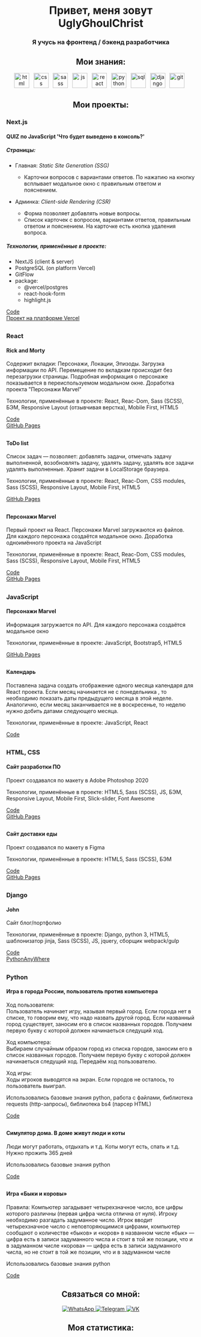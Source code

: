 <div align="center">
     <h1>Привет, меня зовут UglyGhoulChrist</h1>
    <h3>Я учусь на фронтенд / бэкенд разработчика</h3>
</div>
<div align="center">
<h2>Мои знания:</h2>
<img src="https://cdn.jsdelivr.net/gh/devicons/devicon/icons/html5/html5-original.svg" title="html" width="40"
     height="40" />
&nbsp;
<img src="https://cdn.jsdelivr.net/gh/devicons/devicon/icons/css3/css3-original.svg" title="css" width="40"
     height="40" />
&nbsp;
<img src="https://cdn.jsdelivr.net/gh/devicons/devicon/icons/sass/sass-original.svg" title="sass" width="40"
     height="40" />
&nbsp;
<img src="https://cdn.jsdelivr.net/gh/devicons/devicon/icons/javascript/javascript-original.svg" title="js" width="40"
     height="40" />
&nbsp;
<img src="https://cdn.jsdelivr.net/gh/devicons/devicon/icons/react/react-original.svg" title="react" width="40"
     height="40" />
&nbsp;
<img src="https://cdn.jsdelivr.net/gh/devicons/devicon/icons/python/python-original.svg" title="python" width="40"
     height="40" />
&nbsp;
<img src="https://cdn.jsdelivr.net/gh/devicons/devicon/icons/postgresql/postgresql-original.svg" title="sql" width="40"
     height="40" />
&nbsp;
<img src="https://cdn.jsdelivr.net/gh/devicons/devicon/icons/django/django-plain.svg" title="django" width="40"
     height="40" />
&nbsp;
<img src="https://cdn.jsdelivr.net/gh/devicons/devicon/icons/git/git-plain.svg" title="git" width="40" height="40" />
&nbsp;
    </div>
<h2 align="center">Мои проекты:</h2>

<h3>Next.js</h3>
<h4>QUIZ по JavaScript 'Что будет выведено в консоль?'</h4>

##### Страницы:

- Главная: *Static Site Generation (SSG)*
    - Карточки вопросов с вариантами ответов. По нажатию на кнопку всплывает модальное окно с правильным ответом и пояснением.

- Админка: *Client-side Rendering (CSR)*
    - Форма позволяет добавлять новые вопросы. 
    - Список карточек с вопросом, вариантами ответов, правильным ответом и пояснением. На карточке есть кнопка удаления вопроса.

##### Технологии, применённые в проекте:

- NextJS (client & server)
- PostgreSQL (on platform Vercel)
- GitFlow
- package:
    - @vercel/postgres
    - react-hook-form
    - highlight.js

<a target="_blank" href="https://github.com/UglyGhoulChrist/quiz-nextjs-postgresql.git">Code</a></br>
<a target="_blank" href="https://quiz-nextjs-postgresql.vercel.app/">Проект на платформе Vercel</a>
<h2></h2>

<h3>React</h3>
<h4>Rick and Morty</h4>
<p>Содержит вкладки: Персонажи, Локации, Эпизоды. Загрузка информации по API. Перемещение по вкладкам происходит без
     перезагрузки страницы. Подробная информация о персонаже показывается в переиспользуемом модальном окне. Доработка
     проекта "Персонажи Marvel"</p>
<p>Технологии, применённые в проекте:
     React, Reac-Dom, Sass (SCSS), БЭМ, Responsive Layout (отзывчивая верстка), Mobile First, HTML5</p>
<a target="_blank" href="https://github.com/UglyGhoulChrist/RickAndMortyReactDev.git">Code</a></br>
<a target="_blank" href="https://uglyghoulchrist.github.io/RickAndMortyReactBuild/">GitHub Pages</a>
<h2></h2>

<h4>ToDo list</h4>

<p>Список задач — позволяет:
     добавлять задачи,
     отмечать задачу выполненной,
     возобновлять задачу,
     удалять задачу,
     удалять все задачи
     удалять выполненные.
     Хранит задачи в LocalStorage браузера.
</p>
<p>Технологии, применённые в проекте:
     React, Reac-Dom, CSS modules, Sass (SCSS), Responsive Layout, Mobile First, HTML5</p>
<a target="_blank" href="https://uglyghoulchrist.github.io/ToDoBuild/">GitHub Pages</a>
<h2></h2>
<h4>Персонажи Marvel</h4>
<p>Первый проект на React. Персонажи Marvel загружаются из файлов. Для каждого персонажа создаётся модальное окно.
     Доработка одноимённого проекта на JavaScript</p>
<p>Технологии, применённые в проекте:
     React, Reac-Dom, CSS modules, Sass (SCSS), Responsive Layout, Mobile First, HTML5</p>
<a target="_blank" href="https://github.com/UglyGhoulChrist/MarvelReactDev.git">Code</a></br>
<a target="_blank" href="https://uglyghoulchrist.github.io/MarvelReactBuild/">GitHub Pages</a>
    <h2></h2>
<h3>JavaScript</h3>
<h4>Персонажи Marvel</h4>
<p>Информация загружается по API. Для каждого персонажа создаётся модальное окно</p>
<p>Технологии, применённые в проекте:
     JavaScript, Bootstrap5, HTML5</p>
<a target="_blank" href="https://uglyghoulchrist.github.io/Marvel/">GitHub Pages</a>
<h2></h2>
<h4>Календарь</h4>
<p>Поставлена задача создать отображение одного месяца календаря для React проекта. Если месяц начинается не с
     понедельника , то необходимо показать даты предыдущего месяца в этой неделе. Аналогично, если месяц заканчивается
     не в воскресенье, то неделю нужно добить датами следующего месяца.</p>
<p>Технологии, применённые в проекте:
     JavaScript, React</p>
<a target="_blank" href="https://github.com/UglyGhoulChrist/calendar/blob/master/src/utils/getCalendar.js">Code</a>
<h2></h2>
<h3>HTML, CSS</h3>
<h4>Сайт разработки ПО</h4>
<p>Проект создавался по макету в Adobe Photoshop 2020</p>
<p>Технологии, применённые в проекте:
     HTML5, Sass (SCSS), JS, БЭМ, Responsive Layout, Mobile First, Slick-slider, Font Awesome</p>
<a target="_blank" href="https://github.com/UglyGhoulChrist/limponHtmlCssJs.git">Code</a></br>
<a target="_blank" href="https://uglyghoulchrist.github.io/limponHtmlCssJs/">GitHub Pages</a>
<h2></h2>
<h4>Сайт доставки еды</h4>
<p>Проект создавался по макету в Figma</p>
<p>Технологии, применённые в проекте: HTML5, Sass (SCSS), БЭМ</p>
<a target="_blank" href="https://github.com/UglyGhoulChrist/healthy-food.git">Code</a></br>
<a target="_blank" href="https://uglyghoulchrist.github.io/healthyFoodHtmlCss/src/">GitHub Pages</a>
<h2></h2>
<h3>Django</h3>

<h4>John</h4>
<p>Сайт блог/портфолио</p>
<p>Технологии, применённые в проекте:
Django, python 3, HTML5, шаблонизатор jinja, Sass (SCSS), JS, jquery, сборщик webpack/gulp</p>
<a target="_blank" href="https://github.com/UglyGhoulChrist/JohnDjango.git">Code</a></br>
<a target="_blank" href="https://uglyghoulchrist.pythonanywhere.com">PythonAnyWhere</a></br>
<h2></h2>
<h3>Python</h3>

<h4>Игра в города России, пользователь против компьютера</h4>
<p>Ход пользователя:
   </br>
Пользователь начинает игру, называя первый город.
Если города нет в списке, то говорим ему, что надо назвать другой город.
Если названный город существует, заносим его в список названных городов.
Получаем первую букву с которой должен начинаеться следущий ход. </p><p>
Ход компьютера: </br>
Выбираем случайным образом город из списка городов,
заносим его в список названных городов.
Получаем первую букву с которой должен начинаеться следущий ход.
Передаём ход пользователю. </p><p>
Ход игры: </br>
Ходы игроков выводятся на экран.
Если городов не осталось, то пользователь выиграл.</p>
<p>Использовались базовые знания python, работа с файлами, библиотека requests (http-запросы), библиотека bs4 (парсер HTML)</p>
<a target="_blank" href="https://github.com/UglyGhoulChrist/CitiesGamePython.git">Code</a></br>
<h2></h2>
<h4>Симулятор дома. В доме живут люди и коты</h4>
<p>Люди могут работать, отдыхать и т.д. Коты могут есть, спать и т.д. Нужно прожить 365 дней</p>
<p>Использовались базовые знания python</p>
<a target="_blank" href="https://github.com/UglyGhoulChrist/BeavisButtHeadCatCatPython.git">Code</a></br>
<h2></h2>
<h4>Игра «Быки и коровы»</h4>
<p>Правила:
Компьютер загадывает четырехзначное число, все цифры которого различны (первая цифра числа отлична от нуля). Игроку необходимо разгадать задуманное число. Игрок вводит четырехзначное число c неповторяющимися цифрами, компьютер сообщают о количестве «быков» и «коров» в названном числе «бык» — цифра есть в записи задуманного числа и стоит в той же позиции, что и в задуманном числе «корова» — цифра есть в записи задуманного числа, но не стоит в той же позиции, что и в задуманном числе</p>
<p>Использовались базовые знания python</p>
<a target="_blank" href="https://github.com/UglyGhoulChrist/BullsAndCowsGamePython.git">Code</a></br>
 
<div id="socials" align="center">
        <h2>Связаться со мной:</h2>
    </div>

<div id="socials" align="center">
     <a href="https://wa.me/79101807117" target="_blank">
          <img src="https://img.shields.io/badge/WhatsApp-blue?style=for-the-badge&logo=whatsapp&logoColor=white"
               alt="WhatsApp" />
     </a>
     <a href="https://t.me/UglyGhoulChrist" target="_blank">
          <img src="https://img.shields.io/badge/Telegram-blue?style=for-the-badge&logo=telegram&logoColor=white"
               alt="Telegram" />
     </a>
     <a href="http://vk.com/id709622701" target="_blank">
          <img src="https://img.shields.io/badge/VK-blue?style=for-the-badge&logo=vk&logoColor=white" alt="VK" />
     </a>
</div>

<div id="stat" align="center">
    <h2>Моя статистика:</h2>
</div>

<div id="stat" align="center">
     <img src="https://github-profile-summary-cards.vercel.app/api/cards/profile-details?username=UglyGhoulChrist&theme=default"
          alt="" />
     <img src="https://github-profile-summary-cards.vercel.app/api/cards/most-commit-language?username=UglyGhoulChrist&theme=default"
          alt="" />
     <img src="https://github-profile-summary-cards.vercel.app/api/cards/stats?username=UglyGhoulChrist&theme=default"
          alt="" />
</div>
